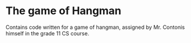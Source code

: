 # The game of Hangman
Contains code written for a game of hangman, assigned by Mr. Contonis himself in the grade 11 CS course.
